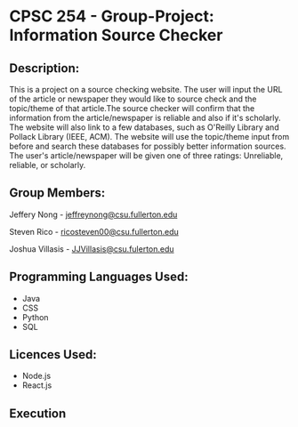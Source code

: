 # CPSC 254 - Group-Project: Information Source Checker

## Description:

This is a project on a source checking website. The user will input the URL of the article or newspaper they would like to source check and the topic/theme of that article.The source checker will confirm that the information from the article/newspaper is reliable and also if it's scholarly. The website will also link to a few databases, such as O'Reilly Library and Pollack Library (IEEE, ACM). The website will use the topic/theme input from before and search these databases for possibly better information sources. The user's article/newspaper will be given one of three ratings: Unreliable, reliable, or scholarly.

## Group Members:
Jeffery Nong - jeffreynong@csu.fullerton.edu

Steven Rico - ricosteven00@csu.fullerton.edu

Joshua Villasis - JJVillasis@csu.fulerton.edu

## Programming Languages Used:
- Java 
- CSS 
- Python
- SQL

## Licences Used:
- Node.js
- React.js

## Execution
